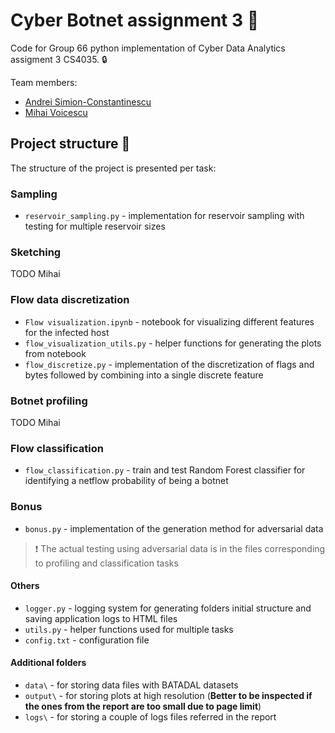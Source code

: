 # Cyber Botnet assignment 3 :japanese_goblin:

Code for Group 66 python implementation of Cyber Data Analytics assigment 3 CS4035. :lock:

Team members:

 * [Andrei Simion-Constantinescu](https://www.linkedin.com/in/andrei-simion-constantinescu/)
 * [Mihai Voicescu](https://github.com/mihai1voicescu)
 
## Project structure :open_file_folder:
The structure of the project is presented per task:


### Sampling

* `reservoir_sampling.py` - implementation for reservoir sampling with testing for multiple reservoir sizes

### Sketching

TODO Mihai

### Flow data discretization

* `Flow visualization.ipynb` - notebook for visualizing different features for the infected host
* `flow_visualization_utils.py` - helper functions for generating the plots from notebook
* `flow_discretize.py` - implementation of the discretization of flags and bytes followed by combining into a single discrete feature 

### Botnet profiling

TODO Mihai

### Flow classification
* `flow_classification.py` - train and test Random Forest classifier for identifying a netflow probability of being a botnet

### Bonus
* `bonus.py` - implementation of the generation method for adversarial data

> :exclamation: The actual testing using adversarial data is in the files corresponding to profiling and classification tasks

#### Others
* `logger.py` - logging system for generating folders initial structure and saving application logs to HTML files 
* `utils.py` - helper functions used for multiple tasks
* `config.txt` - configuration file

#### Additional folders
* `data\` - for storing data files with BATADAL datasets
* `output\` - for storing plots at high resolution (**Better to be inspected if the ones from the report are too small due to page limit**)
* `logs\` - for storing a couple of logs files referred in the report

